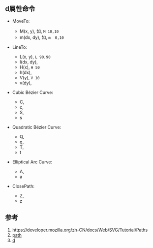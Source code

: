 ## d属性命令
- MoveTo: 
    - M(x, y), 如, `M 10,10`
    - m(dx, dy), 如, `m  0,10`

- LineTo: 
    - L(x, y), `L 90,90`
    - l(dx, dy), 
    - H(x), `H 50`
    - h(dx), 
    - V(y), `V 10`
    - v(dy),
- Cubic Bézier Curve: 
    - C, 
    - c, 
    - S, 
    - s
- Quadratic Bézier Curve: 
    - Q, 
    - q, 
    - T, 
    - t
- Elliptical Arc Curve: 
    - A, 
    - a
- ClosePath: 
    - Z, 
    - z



## 参考
1. https://developer.mozilla.org/zh-CN/docs/Web/SVG/Tutorial/Paths
1. [path](https://developer.mozilla.org/en-US/docs/Web/SVG/Element/path)
2. [d](https://developer.mozilla.org/en-US/docs/Web/SVG/Attribute/d)
